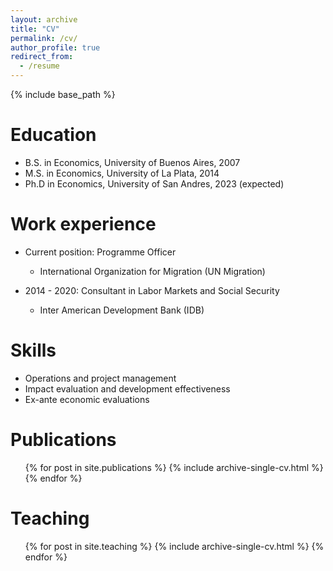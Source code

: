 ```yaml
---
layout: archive
title: "CV"
permalink: /cv/
author_profile: true
redirect_from:
  - /resume
---
```


{% include base_path %}

Education
======
* B.S. in Economics, University of Buenos Aires, 2007
* M.S. in Economics, University of La Plata, 2014
* Ph.D in Economics, University of San Andres, 2023 (expected)

Work experience
======
* Current position: Programme Officer
  * International Organization for Migration (UN Migration)

* 2014 - 2020: Consultant in Labor Markets and Social Security
  * Inter American Development Bank (IDB)
  
Skills
======
* Operations and project management
* Impact evaluation and development effectiveness 
* Ex-ante economic evaluations 

Publications
======
  <ul>{% for post in site.publications %}
    {% include archive-single-cv.html %}
  {% endfor %}</ul>
  
 
Teaching
======
  <ul>{% for post in site.teaching %}
    {% include archive-single-cv.html %}
  {% endfor %}</ul>
  

